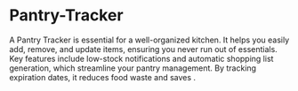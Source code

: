 # Pantry-Tracker
A Pantry Tracker is essential for a well-organized kitchen. It helps you easily add, remove, and update items, ensuring you never run out of essentials. Key features include low-stock notifications and automatic shopping list generation, which streamline your pantry management. By tracking expiration dates, it reduces food waste and saves .
